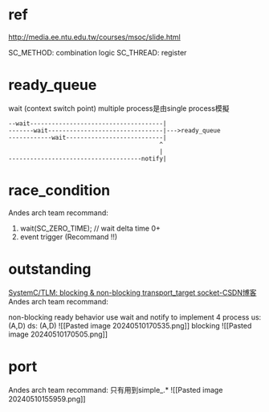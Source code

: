 # ref
http://media.ee.ntu.edu.tw/courses/msoc/slide.html

SC_METHOD: combination logic
SC_THREAD: register
# ready_queue
wait (context switch point)
multiple process是由single process模擬
```
--wait-------------------------------------|
-------wait--------------------------------|--->ready_queue
------------wait---------------------------|
                                          ^
                                          |
-------------------------------------notify|
```
# race_condition
Andes arch team recommand:
1. wait(SC_ZERO_TIME); // wait delta time 0+ 
2. event trigger (Recommand !!)
# outstanding
[SystemC/TLM: blocking & non-blocking transport_target socket-CSDN博客](https://blog.csdn.net/zgcjaxj/article/details/126512927)
Andes arch team recommand:

non-blocking
ready behavior use wait and notify to implement
4 process
	us: (A,D)
	ds: (A,D)
![[Pasted image 20240510170535.png]]
blocking
![[Pasted image 20240510170505.png]]
# port
Andes arch team recommand:
只有用到simple_.*
![[Pasted image 20240510155959.png]]